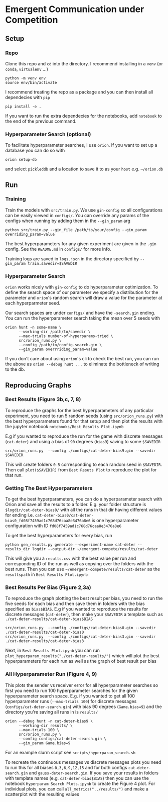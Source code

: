 # Emergent Communication under Competition

## Setup
### Repo
Clone this repo and `cd` into the directory. I recommend installing in a `venv` (or `conda`, `virtualenv` ...)

```
python -m venv env
source env/bin/activate
```

I recommend treating the repo as a package and you can then install all dependecies with `pip`

```
pip install -e .
```

If you want to run the extra dependecies for the notebooks, add `notebook` to the end of the previous command.

### Hyperparameter Search (optional)
To facilitate hyperparameter searches, I use `orion`. If you want to set up a database you can do so with
```
orion setup-db

```

and select `pickleddb` and a location to save it to as your `host` e.g. `~/orion.db`

## Run
### Training
Train the models with `src/train.py`. We use `gin-config` so all configurations can be easily viewed in `configs/`. You can override any params of the configs when running by adding them in the `--gin_param` arg

`python src/train.py --gin_file /path/to/your/config --gin_param overriding_param=value`

The best hyperparameters for any given experiment are given in the `.gin` config. See the `README.md` in `configs/` for more info.

Training logs are saved in `logs.json` in the directory specified by `--gin_param train.savedir=$SAVEDIR`

### Hyperparameter Search

`orion` works nicely with `gin-config` to do hyperparameter optimization. To define the search space of our parameter we specify a distribution for the parameter and `orion`'s random search will draw a value for the parameter at each hyperparmeter seed.

Our search spaces are under `configs/` and have the `-search.gin` ending. You can run the hyperparameter search taking the mean over 5 seeds with

```
orion hunt -n some-name \
      --working-dir /path/to/savedir \
      --max-trials number-of-hyperparams-tried \
      src/orion_runs.py \
      --config /path/to/config-search.gin \
      --gin_param overrriding_param=value
```

If you don't care about using `orion`'s cli to check the best run, you can run the above as `orion --debug hunt ...` to eliminate the bottleneck of writing to the db.

## Reproducing Graphs

### Best Results (Figure 3b,c, 7, 8)
To reproduce the graphs for the best hyperparameters of any particular experiment, you need to run 5 random seeds (using `src/orion_runs.py`) with the best hyperparameters found for that setup and then plot the results with the jupyter notebook `notebooks/Best Results Plot.ipynb`

E.g if you wanted to reproduce the run for the game with discrete messages (`cat-deter`) and using a bias of `90` degrees (`bias9`) saving to some `$SAVEDIR`

```
src/orion_runs.py  --config ./configs/cat-deter-bias9.gin --savedir $SAVEDIR
```

This will create folders `0-5` corresponding to each random seed in `$SAVEDIR`. Then call `plot($SAVEDIR)` from `Best Resuts Plot` to reproduce the plot for that run.

### Getting The Best Hyperparameters
To get the best hyperparameters, you can do a hyperparameter search with Orion and save all the results to a folder. E.g. your folder structure is `$logdir/cat-deter-bias0/` with all the runs in that dir having different values for ending i.e. `cat-deter-bias0/cat-deter-bias0_fd08f7459ad1c768d76caa8e3476a8e6` is one hyperparameter configuration with ID `fd08f7459ad1c768d76caa8e3476a8e6`

To get the best hyperparameters for every bias, run
```
python gen_results.py generate --experiment-name cat-deter --results_dir logdir --output-dir ~/emergent-compete/results/cat-deter
```

This will give you a `results.csv` with the best value per run and corresponding ID of the run as well as copying over the folders with the best runs. Then you can use `~/emergent-compete/results/cat-deter` as the `resultspath` in `Best Results Plot.ipynb`

### Best Results Per Bias (Figure 2,3a)

To reproduce the graph plotting the best result per bias, you need to run the five seeds for each bias and then save them in folders with the bias specified as `bias$BIAS`.
E.g if you wanted to reproduce the results for discrete messages (`cat-deter`), then make your `$SAVEDIR` a template such as `./cat-deter-results/cat-deter-bias$BIAS`

```
src/orion_runs.py  --config ./configs/cat-deter-bias0.gin --savedir ./cat-deter-results/cat-deter-bias0
src/orion_runs.py  --config ./configs/cat-deter-bias3.gin --savedir ./cat-deter-results/cat-deter-bias3
```

Next, in `Best Results Plot.ipynb` you can run `plot_hyperparam_results("./cat-deter-results/")` which will plot the best hyperparameters for each run as well as the graph of best result per bias

### All Hyperparameter Run (Figure 4, 9)

This plots the sender vs receiver error for all hyperparameter searches so first you need to run 100 hyperparameter searches for the given hyperparameter search space.
E.g. if you wanted to get all 100 hyperparameter runs (`--max-trials 100`) for discrete messages (`configs/cat-deter-search.gin`) with bias 90 degrees (`Game.bias=9`) and the directory you're saving all runs in is `results/`

```
orion --debug hunt -n cat-deter-bias9 \
      --working-dir results/ \
      --max-trials 100 \
      src/orion_runs.py \
      --config configs/cat-deter-search.gin \
      --gin_param Game.bias=9
```

For an example slurm script see `scripts/hyperparam_search.sh`


To recreate the continuous messages vs discrete messages plots you need to run this for all biases `0,3,6,9,12,15` and for both configs `cat-deter-search.gin` and `gauss-deter-search.gin`.
If you save your results in folders with template names (e.g. `cat-deter-bias$BIAS`) then you can use the notebook `Hyperparam Search Plots.ipynb` to create the Figure 4 plot.
For individual plots, you can call `all_metrics("../results/")` and make a scatterplot with the resulting values
